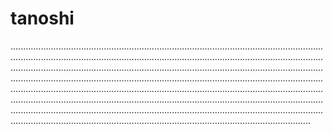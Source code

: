 # tanoshi
...........................................................................................................................................................................................................................................................................................................................................................................................................................................................................................................................................................................................................................................................................................................................................................................................................................................................................................................................................................................................................................